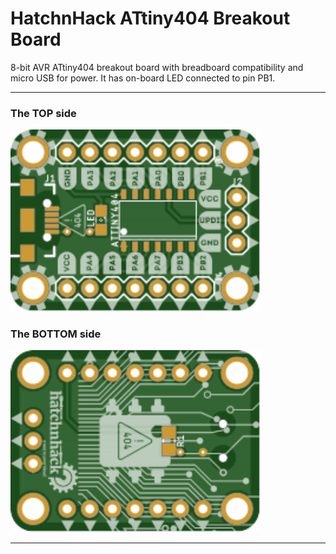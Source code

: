 # HatchnHack ATtiny404 Breakout Board
8-bit AVR ATtiny404 breakout board with breadboard compatibility and micro USB for power. It has on-board LED connected to pin PB1.

---

### The TOP side

<img src="./a404_top.svg" alt="HatchnHack A404 Breakout Board Top Side" width="400"/>

### The BOTTOM side

<img src="./a404_bottom.svg" alt="HatchnHack A404 Breakout Board Bottom Side" width="400"/>

---

